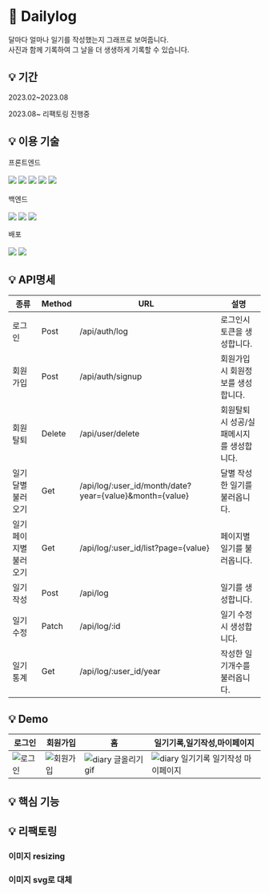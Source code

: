 # 📝 Dailylog
달마다 얼마나 일기를 작성했는지 그래프로 보여줍니다. <br/>
사진과 함께 기록하여 그 날을 더 생생하게 기록할 수 있습니다.

## 💡 기간
2023.02~2023.08

2023.08~ 리팩토링 진행중

## 💡 이용 기술
프론트엔드  <br/><br/> 
<img src="https://img.shields.io/badge/React-61DAFB?style=flat&logo=react&logoColor=white"/>
<img src="https://img.shields.io/badge/Typescript-3178C6?style=flat&logo=typescript&logoColor=white"/>
<img src="https://img.shields.io/badge/Styled %20 Components-DB7093?style=flat&logo=styled-components&logoColor=white"/>
<img src="https://img.shields.io/badge/React %20 Query-FF4154?style=flat&logo=react-query&logoColor=white"/>
<img src="https://img.shields.io/badge/Recoil-3578E5?style=flat&logo=Recoil&logoColor=white"/>
<br/><br/>
백엔드 <br/><br/> 
<img src="https://img.shields.io/badge/node.js-339933?style=flat&logo=node.js&logoColor=white"/>
<img src="https://img.shields.io/badge/express.js-000000?style=flat&logo=express&logoColor=white"/>
<img src="https://img.shields.io/badge/mysql-4479A1?style=flat&logo=mysql&logoColor=white"/>

배포  <br/><br/>
<img src="https://img.shields.io/badge/koyeb-121212?style=flat&logo=koyeb&logoColor=white"/>
<img src="https://img.shields.io/badge/netlify-00C7B7?style=flat&logo=netlify&logoColor=white"/>

## 💡 API명세
|종류|Method|URL|설명|
|------|---|---|---|
|로그인|Post|/api/auth/log|로그인시 토큰을 생성합니다.|
|회원가입|Post|/api/auth/signup|회원가입시 회원정보를 생성합니다.|
|회원탈퇴|Delete|/api/user/delete|회원탈퇴시 성공/실패메시지를 생성합니다.|
|일기 달별 불러오기|Get|/api/log/:user_id/month/date?year={value}&month={value}|달별 작성한 일기를 불러옵니다.|
|일기 페이지별 불러오기|Get|/api/log/:user_id/list?page={value}|페이지별 일기를 불러옵니다.|
|일기작성|Post|/api/log|일기를 생성합니다.|
|일기수정|Patch|/api/log/:id|일기 수정시 생성합니다.|
|일기통계|Get|/api/log/:user_id/year|작성한 일기개수를 불러옵니다.|

## 💡 Demo

|로그인|회원가입|홈|일기기록,일기작성,마이페이지|
|------|---|---|---|
|![로그인](https://github.com/devhobak/diary/assets/74497080/816994cf-6600-4472-9108-248bab182e6e)|![회원가입](https://github.com/devhobak/diary/assets/74497080/1048b678-42ab-436d-bd16-4eb46dfbbaef)|![diary  글올리기 gif](https://github.com/devhobak/diary/assets/74497080/e08f5920-1143-4714-b7bb-c54e1509d924)|![diary  일기기록 일기작성 마이페이지](https://github.com/devhobak/diary/assets/74497080/5b4635c2-32c1-4570-a011-35436c2f53c8)|


## 💡 핵심 기능


## 💡 리팩토링
### 이미지 resizing

### 이미지 svg로 대체
